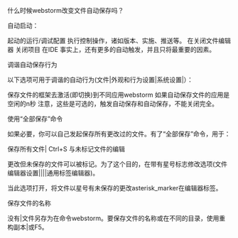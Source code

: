 什么时候webstorm改变文件自动保存吗？

自动启动：

起动的运行/调试配置
执行控制操作，诸如版本、实施、推送等。
在关闭文件编辑器
关闭项目
在IDE
事实上，还有更多的自动触发，并且只将最重要的因素。

调谐自动保存行为

以下选项可用于调谐的自动行为(文件|外观和行为设置|系统设置|）：

保存文件的框架去激活(即切换)到不同应用webstorm
如果自动保存文件的应用是空闲的n秒
注意，这些是可选的，触发自动保存和自动保存，不能关闭完全。

使用“全部保存”命令

如果必要，你可以自己发起保存所有更改过的文件。有了“全部保存”命令，用于：

保存所有文件|
Ctrl+S
与未标记文件的编辑

更改但未保存的文件可以被标记。为了这个目的，在带有星号标志修改选项(文件编辑器设置||||通用标签编辑器)。

当此选项打开，将文件以星号有未保存的更改asterisk_marker在编辑器标签。

保存文件的名称

没有|文件另存为在命令webstorm。要保存文件的名称或在不同的目录，使用重构副本|或F5。


